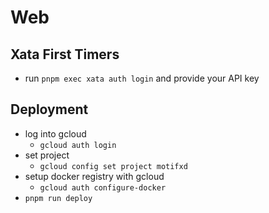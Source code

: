 # Web

## Xata First Timers

- run `pnpm exec xata auth login` and provide your API key

## Deployment

- log into gcloud
  - `gcloud auth login`
- set project
  - `gcloud config set project motifxd`
- setup docker registry with gcloud
  - `gcloud auth configure-docker`
- `pnpm run deploy`

